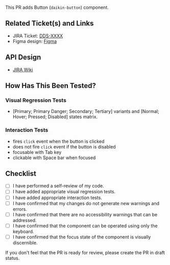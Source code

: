 <!-- Fill in the component name below -->

This PR adds Button (`daikin-button`) component.

## Related Ticket(s) and Links

<!-- Uncomment and fill in the issue number below, if any. -->
<!-- Closes #XXX. -->

<!-- Fill in the links below. -->

- JIRA Ticket: [DDS-XXXX](https://daikinsvoil.atlassian.net/browse/DDS-XXXX)
- Figma design: [Figma](https://www.figma.com/design/wHAhw4yC54Hjq6Whb8FL5T/DDS---741%2C-850-%26-892-%26-884%2C-883---Button%2C-Notification-toast-%26-inline%2C-Text-input%2C-Tab?node-id=19936-7610&m=dev)

## API Design

- [JIRA Wiki](https://daikinsvoil.atlassian.net/wiki/spaces/GDS/pages/3019341872/Button+Component+API)

## How Has This Been Tested?

<!-- Describe what automated tests you added to the codebase. -->

### Visual Regression Tests

- \[Primary; Primary Danger; Secondary; Tertiary\] variants and \[Normal; Hover; Pressed; Disabled\] states matrix.

### Interaction Tests

- fires `click` event when the button is clicked
- does not fire `click` event if the button is disabled
- focusable with Tab key
- clickable with Space bar when focused

## Checklist

- [ ] I have performed a self-review of my code.
- [ ] I have added appropriate visual regression tests.
- [ ] I have added appropriate interaction tests.
- [ ] I have confirmed that my changes do not generate new warnings and errors.
- [ ] I have confirmed that there are no accessibility warnings that can be addressed.
- [ ] I have confirmed that the component can be operated using only the keyboard.
- [ ] I have confirmed that the focus state of the component is visually discernible.

<!-- Testing and Linting are not in the checklist, as they are performed by GitHub Actions. -->

If you don't feel that the PR is ready for review, please create the PR in draft status.
